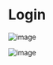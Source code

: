 # Login

![image](https://github.com/Josec690/Login/assets/142069121/fe4eed80-44a8-4854-827a-4ba23202e2e8)

![image](https://github.com/Josec690/Login/assets/142069121/5294d6df-ff56-45aa-8e09-5cf7c33875fe)
